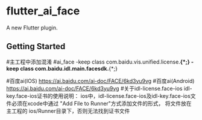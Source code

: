 # flutter_ai_face

A new Flutter plugin.

## Getting Started

#主工程中添加混淆
#ai_face
-keep class com.baidu.vis.unified.license.**{*;}
-keep class com.baidu.idl.main.facesdk.**{*;}

#百度ai(IOS)
https://ai.baidu.com/ai-doc/FACE/6kd3yu9vg
#百度ai(Android)
https://ai.baidu.com/ai-doc/FACE/6kd3yu9vg
#关于idl-license.face-ios idl-key.face-ios证书的使用说明：
ios中，idl-license.face-ios及idl-key.face-ios文件必须在xcode中通过 "Add File to Runner"方式添加文件的形式，
将文件放在主工程的 ios/Runner目录下，否则无法找到证书文件

